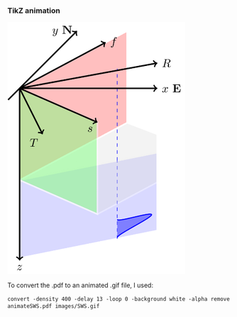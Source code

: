 ### TikZ animation

<img src="images/SWS.gif" width="400">

To convert the .pdf to an animated .gif file, I used:
```
convert -density 400 -delay 13 -loop 0 -background white -alpha remove animateSWS.pdf images/SWS.gif
```
